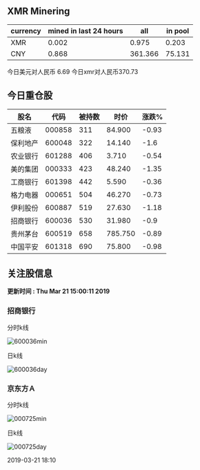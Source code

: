 ## XMR Minering

|currency|mined in last 24 hours|all|in pool|
|---|---|---|---|
|XMR|0.002|0.975|0.203|
|CNY|0.868|361.366|75.131|

今日美元对人民币 6.69	今日xmr对人民币370.73


## 今日重仓股 

|股名|代码|被持数|时价|涨跌%|
|---|---|---|---|---|
|五粮液|000858|311|84.900|-0.93|
|保利地产|600048|322|14.140|-1.6|
|农业银行|601288|406|3.710|-0.54|
|美的集团|000333|423|48.240|-1.35|
|工商银行|601398|442|5.590|-0.36|
|格力电器|000651|504|46.270|-0.73|
|伊利股份|600887|519|27.630|-1.18|
|招商银行|600036|530|31.980|-0.9|
|贵州茅台|600519|658|785.750|-0.89|
|中国平安|601318|690|75.800|-0.98|

## 关注股信息
**更新时间 : Thu Mar 21 15:00:11 2019**
### 招商银行 
分时k线

![600036min](http://image.sinajs.cn/newchart/min/n/sh600036.gif)

日k线

![600036day](http://image.sinajs.cn/newchart/daily/n/sh600036.gif)

### 京东方Ａ 
分时k线

![000725min](http://image.sinajs.cn/newchart/min/n/sz000725.gif)

日k线

![000725day](http://image.sinajs.cn/newchart/daily/n/sz000725.gif)

2019-03-21 18:10